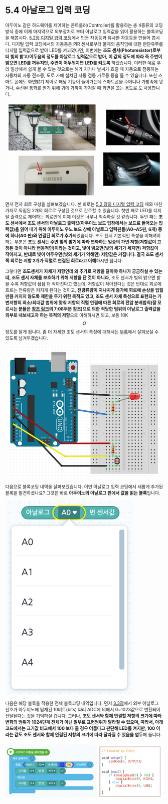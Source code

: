 # 5.4 아날로그 입력 코딩

아두이노 같은 하드웨어를 제어하는 콘트롤러\(Controller\)를 활용하는 총 4종류의 코딩방식 중에 이제 마지막으로 외부장치로 부터 아날로그 입력값을 읽어 활용하는 블록코딩을 해봅시다. [5.2장 디지털 입력 코딩](digital_input.md)에서 만든 자동등과 유사한 자동등을 만들어 봅시다. 디지털 입력 코딩에서의 자동등은 PIR 센서로부터 물제의 움직임에 대한 판단유무를 디지털 입력값으로 받아 LED를 켜고껐다면, 이번에는 **조도 센서\(Photoresistor\)로부터 빛의 밝고/어두움의 정도를 아날로그 입력값으로 받아, 이 값의 정도에 따라 즉 주변이 밝으면 LED를 꺼두지만, 주변이 어두워지면 LED를 켜도록** 하겠습니다. 이러한 예로 우리 일상에서 쉽게 볼 수 있는 것으로는 해가 지거나 날씨가 흐릴 때 자동으로 점등하는 자동차의 자동 전조등, 도로 가에 설치된 자동 점등 가로등 등을 들 수 있습니다. 또한 스마트 폰에도 화면밝기 제어로 해당 기능이 들어가는데 스마트폰을 주머니나 가방속에 넣거나, 수신된 통화를 받기 위해 귀에 가까이 가져갈 때 화면을 끄는 용도로 도 사용합니다.

![](../.gitbook/assets/image%20%2830%29.png)

먼저 전자 회로 구성을 살펴보겠습니다. 본 회로는 [5.2 장의 디지털 입력 코딩](digital_input.md) 때와 마찬가지로 독립된 2개의 회로로 구성된 것으로 간주할 수 있습니다. 첫번 째로 LED를 디지털 출력으로 제어하는 회로인데 이제 이것은 너무나 익숙하실 것 같습니다. 두번 째는 **조도 센서에서 조도 센서의 아날로그 출력값\(아두이노 보드 입장에서는 보드로 들어오는 입력값\)을 읽어 내기 위해 아두이노 우노 보드 상에 아날로그 입력핀들\(A0~A5핀, 6개\) 중에 하나\(A0 핀\)와 연결된 회로가 추가**되었습니다. 조도 센서 기본적인 특성을 이해셔야 하는 부분은 **조도 센서는 주변 빛의 밝기에 따라 변화하는 일종의 가변 저항\(저항값이 고정된 것이 아니라 변동적인\)이라는 것이고, 빛이 밝으면\(빛의 세기가 세지면\) 저항값이 작아지고, 반대로 빛이 어두우면\(빛의 세기가 약해면\) 저항값은 커집니다. 결국 조도 센서쪽 회로는 저항 2개가 직렬로 연결된 회로라고 이해**하시면 됩니다. 

그렇다면 **조도센서가 자체가 저항인데 왜 추가로 저항을 달아야 하나가 궁금하실 수 있는데, 조도 센서 자체를 보호하기 위해 저항을 단 것이 아니라**, 조도 센서가 빛의 밝으면 밝을 수록  저항값이 점점 더 작아진다고 했는데, 저항값이 작아진다는 것은 반대로 회로에 흐르는 전류량은 커지게 된다는 것이고, **전량류량이 지나치게 증가해 회로에 손상을 입힐만큼 커지지 않도록 제한을 두기 위한 목적도 있고, 조도 센서 자체 특성으로 표현되는 가변저항의 최소/최대값 범위에 맞춰 저항의 직렬 연결에 따른 회로의 전압 분배법칙\(잘 모르시는 분들은** [**참조 링크**](https://www.youtube.com/watch?v=4GtcaMhOOv0)**의 7:08부분 참조\)으로 의한 적당한 범위의 아날로그 출력값을 외부로 내보내고자 하는 목적의 저항**으로 이해하시면 되고, 보통 10K$$\Omega$$정도를 달게 됩니다. 좀 더 자세한 조도 센서의 특성에 대해서는 [부록](../appendix/photoresistor.md)에서 살펴보실 수 있도록 남겨두겠습니다.

![](../.gitbook/assets/image%20%2835%29.png)

다음으로 블록코딩 내역을 살펴보겠습니다. 이번 아날로그 입력 코딩에서 새롭게 추가된 블록을 발견하셨나요? 그것은 바로 **아두이노의 아날로그 핀에서 값을 읽는 블록**입니다. 

![](../.gitbook/assets/image%20%2829%29.png)

다음은 해당 블록을 적용한 전체 블록코딩 내역입니다. 먼저  [3.3장](../coding_start/4.1.md#analog-output)에서 외부 아날로그 신호가 아두이노에 탑재된 10비트\(bits\) 짜리 ADC에 의해서 0~1023값으로 변환되어 전달된다는 것을 기억하실 겁니다. 그러나, **조도 센서와 함께 연결할 저항의 크기에 따라 변화의 범위가 1024단계 전체가 아닌 일부로 표현범위가 달라질 수 있으며, 따라서, 아래 코드에서는 크기값 비교에서 100 보다 클 경우 어둡다고 판단해 LED를 켜지만, 100 이라는 값도 조도 센서와 함께 연결된 저항의 크기에 따라 달라질 수 있음을 염두**해 둡니다.

![](../.gitbook/assets/image%20%2834%29.png)



